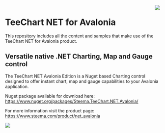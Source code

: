 <a href="https://www.steema.com/product/avalonia">
<img align="right" src="http://www.teechart.net/img/logos/teechart_Avalonia.png">
</a>

# TeeChart NET for Avalonia 
This repository includes all the content and samples that make use of the TeeChart NET for Avalonia product.

## Versatile native .NET Charting, Map and Gauge control

The TeeChart NET Avalonia Edition is a Nuget based Charting control designed to offer instant chart, map and gauge capabilities to your Avalonia application. 

Nuget package available for download here: https://www.nuget.org/packages/Steema.TeeChart.NET.Avalonia/

For more information visit the product page: https://www.steema.com/product/net_avalonia

<a href="https://www.steema.com/product/avalonia">
<img src="https://steema.com/uploads/news/teeChartAvalonia.jpg"></a>
